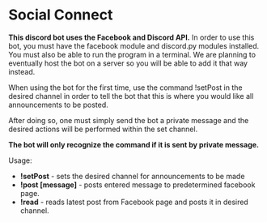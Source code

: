 # Social Connect
**This discord bot uses the Facebook and Discord API.**
In order to use this bot, you must have the facebook module and discord.py modules installed.
You must also be able to run the program in a terminal. We are planning to eventually host the bot on a server so you will be able to add it that way instead.

When using the bot for the first time, use the command !setPost in the desired channel in order to tell the bot that this is where you would like all announcements to be posted. 

After doing so, one must simply send the bot a private message and the desired actions will be performed within the set channel.

**The bot will only recognize the command if it is sent by private message.**

Usage:

- **!setPost** - sets the desired channel for announcements to be made
- **!post [message]** - posts entered message to predetermined facebook page.
- **!read** - reads latest post from Facebook page and posts it in desired channel.
